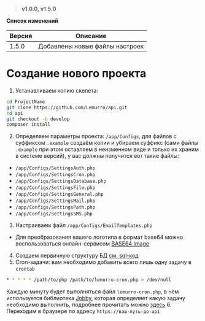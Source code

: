 > **v1.0.0, v1.5.0**

**Список изменений**

Версия | Описание
--- | ---
1.5.0 | Добавлены новые файлы настроек

# Создание нового проекта
1. Устанавливаем копию скелета: 
  ```bash
  cd ProjectName
  git clone https://github.com/Lemurro/api.git
  cd api
  git checkout -b develop
  composer install
  ```
2. Определяем параметры проекта: `/app/Configs`, для файлов с суффиксом `.example` создаём копии и убираем суффикс (сами файлы `.example` при этом оставляем в неизменном виде и только их храним в системе версий), у вас должны получится вот такие файлы:
  - `/app/Configs/SettingsAuth.php`
  - `/app/Configs/SettingsCron.php`
  - `/app/Configs/SettingsDatabase.php`
  - `/app/Configs/SettingsFile.php`
  - `/app/Configs/SettingsGeneral.php`
  - `/app/Configs/SettingsMail.php`
  - `/app/Configs/SettingsPath.php`
  - `/app/Configs/SettingsSMS.php`
3. Настраиваем файл `/app/Configs/EmailTemplates.php`
  - Для преобразования вашего логотипа в формат base64 можно воспользоваться онлайн-сервисом [BASE64 Image](https://www.base64-image.de)
4. Создаем первичную структуру БД [см. sql-код](20_Структура_БД_MySQL.md)
5. Cron-задачи: вам необходимо добавить всего лишь одну задачу в `crontab`
  ```bash
  * * * * * /path/to/php /path/to/lemurro-cron.php > /dev/null
  ```
  Каждую минуту будет выполняться файл `lemurro-cron.php`, в нём используется библиотека [Jobby](https://github.com/jobbyphp/jobby), которая определяет какую задачу необходимо выполнить, подробнее прочитать можно [здесь](../40_Использование/60_Cron-задачи.md)
6. Переходим в браузере по адресу `https://ваш-путь-до-api`
